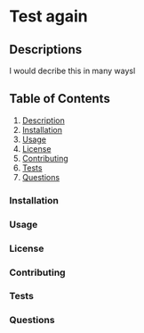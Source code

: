 
  # Test again



  <!-- Titled description for grading clarity. Will remove after grading -->
  ## Descriptions
  I would decribe this in many waysl
  
  
  
  ## Table of Contents
  1. [Description](#description)
  2. [Installation](#installation)
  3. [Usage](#usage)
  4. [License](#license)
  5. [Contributing](#contributing)
  6. [Tests](#tests)
  7. [Questions](#questions)
  
  ### Installation
  
  ### Usage
  
  ### License
  
  ### Contributing
  
  ### Tests
  
  ### Questions
  
